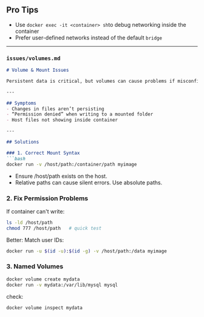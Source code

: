 ## Pro Tips
* Use `docker exec -it <container> sh`to debug networking inside the container
* Prefer user-defined networks instead of the default `bridge`

---

### `issues/volumes.md`
```markdown
# Volume & Mount Issues

Persistent data is critical, but volumes can cause problems if misconfigured.  

---

## Symptoms
- Changes in files aren’t persisting
- “Permission denied” when writing to a mounted folder
- Host files not showing inside container

---

## Solutions

### 1. Correct Mount Syntax
```bash
docker run -v /host/path:/container/path myimage
```
* Ensure /host/path exists on the host.
* Relative paths can cause silent errors. Use absolute paths.

### 2. Fix Permission Problems
If container can't write:
```bash
ls -ld /host/path
chmod 777 /host/path   # quick test
```
Better: Match user IDs:
```bash
docker run -u $(id -u):$(id -g) -v /host/path:/data myimage
```
### 3. Named Volumes
```bash
docker volume create mydata
docker run -v mydata:/var/lib/mysql mysql
```

check:
```bash
docker volume inspect mydata
```